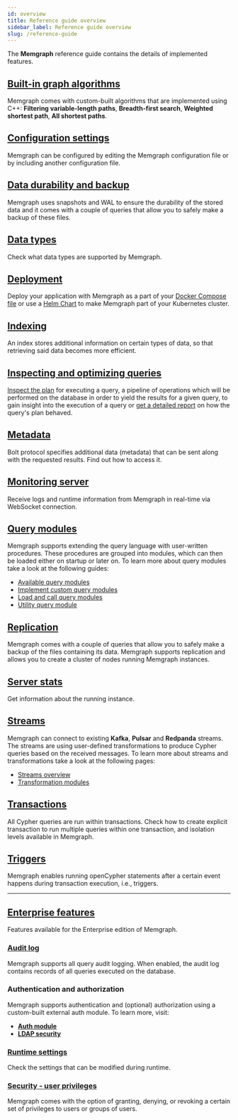 ```yaml
---
id: overview
title: Reference guide overview
sidebar_label: Reference guide overview
slug: /reference-guide
---
```


The **Memgraph** reference guide contains the details of implemented features.

## [Built-in graph algorithms](/reference-guide/graph-algorithms.md)

Memgraph comes with custom-built algorithms that are implemented using C++:
**Filtering variable-length paths**, **Breadth-first search**, **Weighted
shortest path**, **All shortest paths**.

## [Configuration settings](/reference-guide/configuration.md)

Memgraph can be configured by editing the Memgraph configuration file or by
including another configuration file.

## [Data durability and backup](/reference-guide/backup.md)

Memgraph uses snapshots and WAL to ensure the durability of the stored data and
it comes with a couple of queries that allow you to safely make a backup of
these files.

## [Data types](/reference-guide/data-types.md)

Check what data types are supported by Memgraph. 

## [Deployment](/reference-guide/deployment/docker.md)

Deploy your application with Memgraph as a part of your [Docker Compose file](/reference-guide/deployment/docker.md)
or use a [Helm Chart](/reference-guide/deployment/kubernetes.md) to make Memgraph part of your Kubernetes cluster.

## [Indexing](./indexing.md)

An index stores additional information on certain types of data, so that
retrieving said data becomes more efficient.

## [Inspecting and optimizing queries](/reference-guide/optimizing-queries/inspecting-queries.md)

[Inspect the plan](/reference-guide/optimizing-queries/inspecting-queries.md)
for executing a query, a pipeline of operations which will be performed on the
database in order to yield the results for a given query, to gain insight into
the execution of a query or [get a detailed
report](/reference-guide/optimizing-queries//profiling-queries.md) on how the
query's plan behaved.

## [Metadata](./metadata.md)

Bolt protocol specifies additional data (metadata) that can be sent along with
the requested results. Find out how to access it.

## [Monitoring server](/reference-guide/monitoring-server.md)

Receive logs and runtime information from Memgraph in real-time via WebSocket connection.

## [Query modules](/reference-guide/query-modules/overview.md)

Memgraph supports extending the query language with user-written procedures.
These procedures are grouped into modules, which can then be loaded either on
startup or later on. To learn more about query modules take a look at the
following guides:

- [Available query
  modules](/reference-guide/query-modules/available-query-modules.md)
- [Implement custom query
  modules](/reference-guide/query-modules/implement-custom-query-modules/custom-query-module-example.md)
- [Load and call query
  modules](/reference-guide/query-modules/load-call-query-modules.md)
- [Utility query
  module](/reference-guide/query-modules/module-file-utilities.md)

## [Replication](/reference-guide/replication.md)

Memgraph comes with a couple of queries that allow you to safely make a backup
of the files containing its data. Memgraph supports replication and allows you
to create a cluster of nodes running Memgraph instances.

## [Server stats](/reference-guide/server-stats.md)

Get information about the running instance. 

## [Streams](/reference-guide/streams/overview.md)

Memgraph can connect to existing **Kafka**, **Pulsar** and **Redpanda** streams.
The streams are using user-defined transformations to produce Cypher queries
based on the received messages. To learn more about streams and transformations
take a look at the following pages:

- [Streams overview](/reference-guide/streams/overview.md)
- [Transformation
  modules](/reference-guide/streams/transformation-modules/overview.md)

## [Transactions](/reference-guide/transactions.md)

All Cypher queries are run within transactions. Check how to create explicit
transaction to run multiple queries within one transaction, and isolation levels
available in Memgraph.

## [Triggers](/reference-guide/triggers.md)

Memgraph enables running openCypher statements after a certain event happens
during transaction execution, i.e., triggers.

----

## [Enterprise features](/reference-guide/enabling-enterprise.md)

Features available for the Enterprise edition of Memgraph.

### [Audit log](/reference-guide/audit-log.md)

Memgraph supports all query audit logging. When enabled, the audit log contains
records of all queries executed on the database.

### Authentication and authorization

Memgraph supports authentication and (optional) authorization using a
custom-built external auth module. To learn more, visit:

- **[Auth module](/reference-guide/auth-module.md)**
- **[LDAP security](/reference-guide/ldap-security.md)**

### [Runtime settings](/reference-guide/runtime-settings.md)

Check the settings that can be modified during runtime. 

### [Security - user privileges](/reference-guide/security.md)

Memgraph comes with the option of granting, denying, or revoking a certain set
of privileges to users or groups of users.
